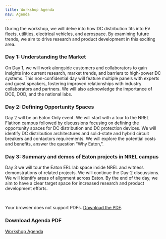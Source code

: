 ```yaml
---
title: Workshop Agenda
nav: Agenda
---
```


<!-- <object data="https://xiwang-eaton.github.io/DCworkshop.github.io/assets/agenda-eaton.pdf" type="application/pdf" width="100%" height="600px">
    <p>Your browser does not support PDFs. <a href="https://xiwang-eaton.github.io/DCworkshop.github.io/assets/agenda-eaton.pdf">Download the PDF</a>.</p>
</object> -->

During the workshop, we will delve into how DC distribution fits into EV fleets, utilities, electrical vehicles, and aerospace. By examining future trends, we aim to drive research and product development in this exciting area.

### Day 1: Understanding the Market

On Day 1, we will work alongside customers and collaborators to gain insights into current research, market trends, and barriers to high-power DC systems. This non-confidential day will feature multiple panels with experts and guest speakers, fostering improved relationships with industry collaborators and partners. We will also acknowledge the importance of DOE, DOD, and the national labs.

### Day 2: Defining Opportunity Spaces

Day 2 will be an Eaton Only event. We will start with a tour to the NREL Flatiron campus followed by discussions focusing on defining the opportunity spaces for DC distribution and DC protection devices. We will identify DC distribution architectures and solid-state and hybrid circuit breakers and contactors requirements. We will explore the potential costs and benefits, answer the question “Why Eaton,”. 

### Day 3: Summary and demos of Eaton projects in NREL campus

Day 3 we will tour the Eaton ERL lab space inside NREL and witness demonstrations of related projects. We will continue the Day-2 discussions. We will identify areas of alignment across Eaton. By the end of the day, we aim to have a clear target space for increased research and product development efforts.

<br>

<object data="https://xiwang-eaton.github.io/DCworkshop-eaton.github.io/assets/agenda-eaton.pdf" type="application/pdf" width="100%" height="600px">
    <p>Your browser does not support PDFs. <a href="https://xiwang-eaton.github.io/DCworkshop-eaton.github.io/assets/agenda-eaton.pdf">Download the PDF</a>.</p>
</object>

<!-- <object data="https://xiwang-eaton.github.io/DCworkshop.github.io/assets/day1panel.pdf" type="application/pdf" width="100%" height="600px">
    <p>Your browser does not support PDFs. <a href="https://xiwang-eaton.github.io/DCworkshop.github.io/assets/day1panel.pdf">Download the PDF</a>.</p>
</object> -->

<!-- Information and detailed descriptions for each specific panel can be found [here](https://xiwang-eaton.github.io/DCworkshop.github.io/assets/agenda-eaton.pdf).
<br> -->

### Download Agenda PDF
[Workshop Agenda](https://xiwang-eaton.github.io/DCworkshop-eaton.github.io/assets/agenda-eaton.pdf)  

